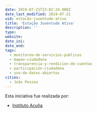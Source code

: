 ```yaml
---
date: 2019-07-21T23:02:24.000Z
date_last_modified: 2019-07-21
uid: estacão-juventude-ativa
title: 'Estação Juventude Ativa'
description: ''
type: 
website: 
date_ini: 
date_end: 
tags:
  - monitoreo-de-servicios-publicos
  - mapeo-ciudadano
  - transparencia-y-rendicion-de-cuentas
  - participación-ciudadana
  - uso-de-datos-abiertos
cities: 
  - João Pessoa
---
```


Esta iniciativa fue realizada por:

- [Instituto Acuña](/organizaciones/instituto-acuna)
